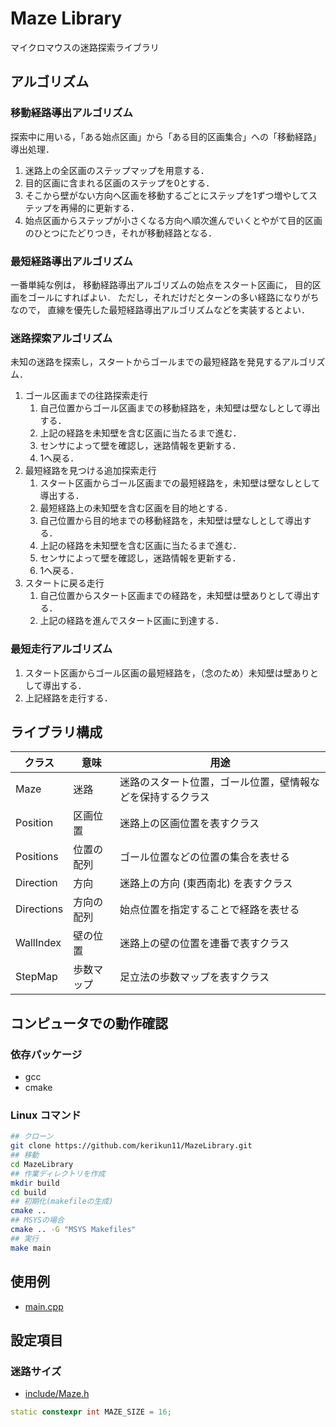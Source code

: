 # Maze Library

マイクロマウスの迷路探索ライブラリ

## アルゴリズム

### 移動経路導出アルゴリズム

探索中に用いる，「ある始点区画」から「ある目的区画集合」への「移動経路」導出処理．

1. 迷路上の全区画のステップマップを用意する．
2. 目的区画に含まれる区画のステップを0とする．
3. そこから壁がない方向へ区画を移動するごとにステップを1ずつ増やしてステップを再帰的に更新する．
4. 始点区画からステップが小さくなる方向へ順次進んでいくとやがて目的区画のひとつにたどりつき，それが移動経路となる．

### 最短経路導出アルゴリズム

一番単純な例は，
移動経路導出アルゴリズムの始点をスタート区画に，
目的区画をゴールにすればよい．
ただし，それだけだとターンの多い経路になりがちなので，
直線を優先した最短経路導出アルゴリズムなどを実装するとよい．

### 迷路探索アルゴリズム

未知の迷路を探索し，スタートからゴールまでの最短経路を発見するアルゴリズム．

1. ゴール区画までの往路探索走行
   1. 自己位置からゴール区画までの移動経路を，未知壁は壁なしとして導出する．
   2. 上記の経路を未知壁を含む区画に当たるまで進む．
   3. センサによって壁を確認し，迷路情報を更新する．
   4. 1へ戻る．
2. 最短経路を見つける追加探索走行
   1. スタート区画からゴール区画までの最短経路を，未知壁は壁なしとして導出する．
   2. 最短経路上の未知壁を含む区画を目的地とする．
   3. 自己位置から目的地までの移動経路を，未知壁は壁なしとして導出する．
   4. 上記の経路を未知壁を含む区画に当たるまで進む．
   5. センサによって壁を確認し，迷路情報を更新する．
   6. 1へ戻る．
3. スタートに戻る走行
   1. 自己位置からスタート区画までの経路を，未知壁は壁ありとして導出する．
   2. 上記の経路を進んでスタート区画に到達する．

### 最短走行アルゴリズム

1. スタート区画からゴール区画の最短経路を，（念のため）未知壁は壁ありとして導出する．
2. 上記経路を走行する．

## ライブラリ構成

| クラス     | 意味       | 用途                                                       |
| ---------- | ---------- | ---------------------------------------------------------- |
| Maze       | 迷路       | 迷路のスタート位置，ゴール位置，壁情報などを保持するクラス |
| Position   | 区画位置   | 迷路上の区画位置を表すクラス                               |
| Positions  | 位置の配列 | ゴール位置などの位置の集合を表せる                         |
| Direction  | 方向       | 迷路上の方向 (東西南北) を表すクラス                       |
| Directions | 方向の配列 | 始点位置を指定することで経路を表せる                       |
| WallIndex  | 壁の位置   | 迷路上の壁の位置を連番で表すクラス                         |
| StepMap    | 歩数マップ | 足立法の歩数マップを表すクラス                             |

## コンピュータでの動作確認

### 依存パッケージ

- gcc
- cmake

### Linux コマンド

```sh
## クローン
git clone https://github.com/kerikun11/MazeLibrary.git
## 移動
cd MazeLibrary
## 作業ディレクトリを作成
mkdir build
cd build
## 初期化(makefileの生成)
cmake ..
## MSYSの場合
cmake .. -G "MSYS Makefiles"
## 実行
make main
```

## 使用例

- [main.cpp](test_study/main.cpp)

## 設定項目

### 迷路サイズ

- [include/Maze.h](include/Maze.h)

```cpp
static constexpr int MAZE_SIZE = 16;
```

